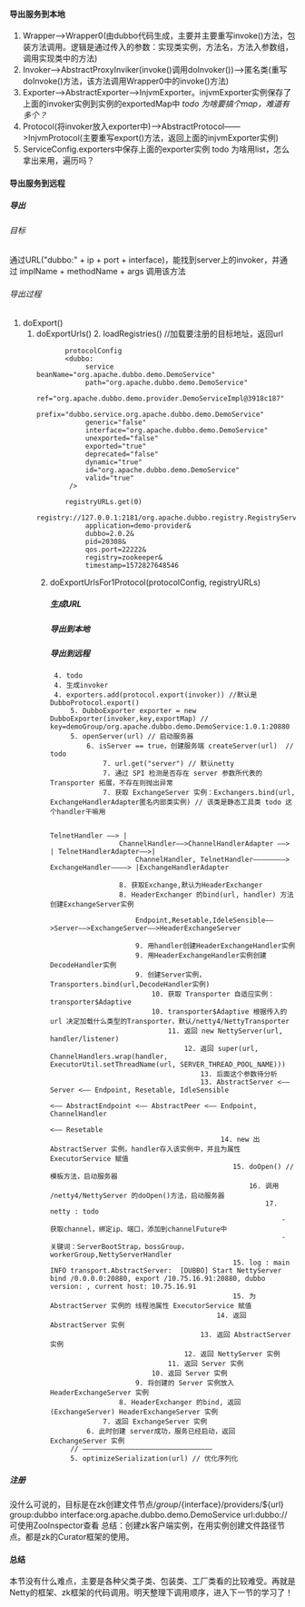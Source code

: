 

#### 导出服务到本地
1. Wrapper——>Wrapper0(由dubbo代码生成，主要并主要重写invoke()方法，包装方法调用。逻辑是通过传入的参数：实现类实例，方法名，方法入参数组，调用实现类中的方法)
1. Invoker——>AbstractProxyInviker(invoke()调用doInvoker())——>匿名类(重写doInvoke()方法，该方法调用Wrapper0中的invoke()方法)
1. Exporter——>AbstractExporter——>InjvmExporter。injvmExporter实例保存了上面的invoker实例到实例的exportedMap中 _todo 为啥要搞个map，难道有多个？_
1. Protocol(将invoker放入exporter中)——>AbstractProtocol——>InjvmProtocol(主要重写export()方法，返回上面的injvmExporter实例)
1. ServiceConfig.exporters中保存上面的exporter实例 todo 为啥用list，怎么拿出来用，遍历吗？
    
#### 导出服务到远程
##### 导出
###### 目标
通过URL("dubbo:" + ip + port + interface)，能找到server上的invoker，并通过 implName + methodName + args 调用该方法
###### 导出过程
1. doExport()
    1. doExportUrls()
        2. loadRegistries() //加载要注册的目标地址，返回url
         ```
                protocolConfig
                <dubbo:
                     service beanName="org.apache.dubbo.demo.DemoService"
                     path="org.apache.dubbo.demo.DemoService"
                     ref="org.apache.dubbo.demo.provider.DemoServiceImpl@3918c187"
                     prefix="dubbo.service.org.apache.dubbo.demo.DemoService"
                     generic="false"
                     interface="org.apache.dubbo.demo.DemoService"
                     unexported="false"
                     exported="true"
                     deprecated="false"
                     dynamic="true"
                     id="org.apache.dubbo.demo.DemoService"
                     valid="true"
                 />
        
                registryURLs.get(0)
                registry://127.0.0.1:2181/org.apache.dubbo.registry.RegistryService?
                     application=demo-provider&
                     dubbo=2.0.2&
                     pid=20308&
                     qos.port=22222&
                     registry=zookeeper&
                     timestamp=1572827648546
         ```   
        2. doExportUrlsFor1Protocol(protocolConfig, registryURLs)
            ##### 生成URL
            ##### 导出到本地
            
            ##### 导出到远程
                4. todo
                4. 生成invoker
                4. exporters.add(protocol.export(invoker)) //默认是DubboProtocol.export()  
                    5. DubboExporter exporter = new DubboExporter(invoker,key,exportMap) // key=demoGroup/org.apache.dubbo.demo.DemoService:1.0.1:20880
                    5. openServer(url) // 启动服务器
                        6. isServer == true，创建服务端 createServer(url)  // todo
                            7. url.get("server") // 默认netty
                            7. 通过 SPI 检测是否存在 server 参数所代表的 Transporter 拓展，不存在则抛出异常
                            7. 获取 ExchangeServer 实例：Exchangers.bind(url, ExchangeHandlerAdapter匿名内部类实例) // 该类是静态工具类 todo 这个handler干嘛用

                                                                                    TelnetHandler ——> |
                                ChannelHandler——>ChannelHandlerAdapter ——> | TelnetHandlerAdapter——>|
                                    ChannelHandler, TelnetHandler————————>  ExchangeHandler————> |ExchangeHandlerAdapter

                                8. 获取Exchange,默认为HeaderExchanger
                                8. HeaderExchanger 的bind(url, handler) 方法创建ExchangeServer实例

                                    Endpoint,Resetable,IdeleSensible——>Server——>ExchangeServer——>HeaderExchangeServer

                                    9. 用handler创建HeaderExchangeHandler实例
                                    9. 用HeaderExchangeHandler实例创建DecodeHandler实例
                                    9. 创建Server实例，Transporters.bind(url,DecodeHandler实例)
                                        10. 获取 Transporter 自适应实例：transporter$Adaptive
                                        10. transporter$Adaptive 根据传入的 url 决定加载什么类型的Transporter，默认/netty4/NettyTransporter
                                            11. 返回 new NettyServer(url, handler/listener)
                                                12. 返回 super(url, ChannelHandlers.wrap(handler, ExecutorUtil.setThreadName(url, SERVER_THREAD_POOL_NAME)))
                                                    13. 后面这个参数待分析
                                                    13. AbstractServer <—— Server <—— Endpoint, Resetable, IdleSensible
                                                                                   <—— AbstractEndpoint <—— AbstractPeer <—— Endpoint, ChannelHandler
                                                                                                                           <—— Resetable
                                                         14. new 出 AbstractServer 实例，handler存入该实例中，并且为属性 ExecutorService 赋值
                                                            15. doOpen() //模板方法，启动服务器
                                                                16. 调用 /netty4/NettyServer 的doOpen()方法，启动服务器
                                                                    17. netty : todo
                                                                        - 获取channel，绑定ip、端口，添加到channelFuture中
                                                                        - 关键词：ServerBootStrap，bossGroup，workerGroup,NettyServerHandler
                                                            15. log : main  INFO transport.AbstractServer:  [DUBBO] Start NettyServer bind /0.0.0.0:20880, export /10.75.16.91:20880, dubbo version: , current host: 10.75.16.91
                                                            15. 为 AbstractServer 实例的 线程池属性 ExecutorService 赋值
                                                        14. 返回 AbstractServer 实例
                                                    13. 返回 AbstractServer 实例
                                                12. 返回 NettyServer 实例
                                            11. 返回 Server 实例
                                        10. 返回 Server 实例
                                    9. 将创建的 Server 实例放入 HeaderExchangeServer 实例
                                8. HeaderExchanger 的bind, 返回 (ExchangeServer) HeaderExchangeServer 实例
                            7. 返回 ExchangeServer 实例
                        6. 此时创建 server成功，服务已经启动，返回 ExchangeServer 实例
                    // ————————————————————————————————
                    5. optimizeSerialization(url) // 优化序列化
       
##### 注册
没什么可说的，目标是在zk创建文件节点/${group}/${interface}/providers/${url}
group:dubbo
interface:org.apache.dubbo.demo.DemoService
url:dubbo://
可使用ZooInspector查看
总结：创建zk客户端实例，在用实例创建文件路径节点。都是zk的Curator框架的使用。


#### 总结
本节没有什么难点，主要是各种父类子类、包装类、工厂类看的比较难受。再就是Netty的框架、zk框架的代码调用。明天整理下调用顺序，进入下一节的学习了！